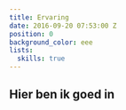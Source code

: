 ```yaml
---
title: Ervaring
date: 2016-09-20 07:53:00 Z
position: 0
background_color: eee
lists:
  skills: true
---
```


## Hier ben ik goed in